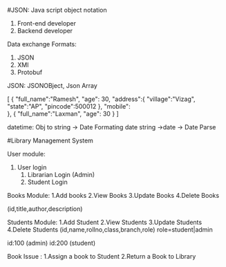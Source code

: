 
#JSON: Java script object notation

1. Front-end developer 
2. Backend developer 

Data exchange Formats:
1. JSON
2. XMl
3. Protobuf

JSON: JSONOBject, Json Array

[
{
   "full_name":"Ramesh",
   "age": 30,
   "address":{
       "village":"Vizag",
       "state":"AP",
       "pincode":500012
   },
   "mobile":    
},
{
   "full_name":"Laxman",
   "age": 30 
}
]



datetime: Obj to string -> Date Formating 
date string ->date -> Date Parse 



#Library Management System

User module: 
1. User login
   1. Librarian Login (Admin)
   2. Student Login

Books Module:
1.Add books
2.View Books
3.Update Books
4.Delete Books

(id,title,author,description)


Students Module:
1.Add Student
2.View Students
3.Update Students
4.Delete Students
(id,name,rollno,class,branch,role) role=student|admin

id:100 (admin)
id:200 (student)


Book Issue :
1.Assign a book to Student
2.Return a Book to Library


 